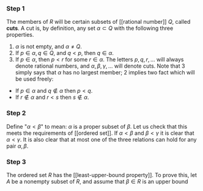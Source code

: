 ### Step 1
The members of $R$ will be certain subsets of [[rational number]] $Q$, called **cuts**. A cut is, by definition, any set $\alpha\subset Q$ with the following three properties.
1. $\alpha$ is not empty, and $\alpha\ne Q$.
2. If $p\in\alpha,q\in Q$, and $q<p$, then $q\in\alpha$.
3. If $p\in\alpha$, then $p<r$ for some $r\in\alpha$.
The letters $p,q,r,...$ will always denote rational numbers, and $\alpha,\beta,\gamma,...$ will denote cuts.
Note that 3 simply says that $\alpha$ has no largest member; 2 implies two fact which will be used freely:
+ If $p\in\alpha$ and $q\notin\alpha$ then $p<q$.
+ If $r\notin\alpha$ and $r<s$ then $s\notin\alpha$.
### Step 2
Define "$\alpha<\beta$" to mean: $\alpha$ is a proper subset of $\beta$.
Let us check that this meets the requirements of [[ordered set]].
If $\alpha<\beta$ and $\beta<\gamma$ it is clear that $\alpha<\gamma$. It is also clear that at most one of the three relations can hold for any pair $\alpha,\beta$.

### Step 3
The ordered set $R$ has the [[least-upper-bound property]].
To prove this, let $A$ be a nonempty subset of $R$, and assume that $\beta\in R$ is an upper bound 
